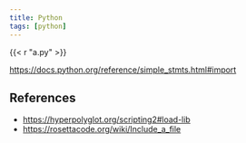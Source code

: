 ```yaml
---
title: Python
tags: [python]
---
```


{{< r "a.py" >}}

<https://docs.python.org/reference/simple_stmts.html#import>

## References

- <https://hyperpolyglot.org/scripting2#load-lib>
- <https://rosettacode.org/wiki/Include_a_file>

